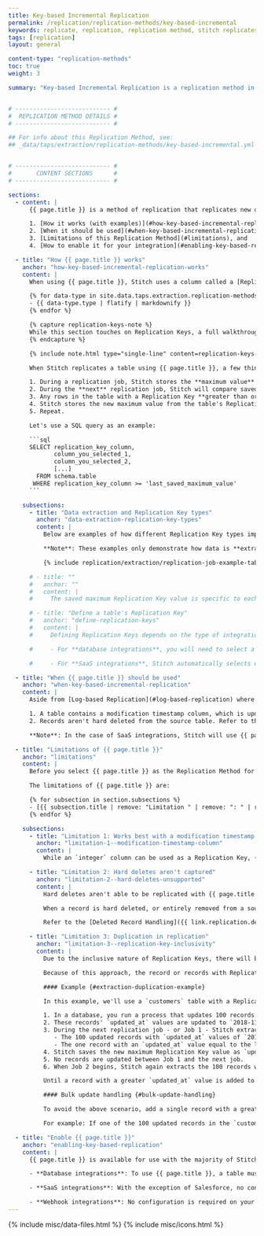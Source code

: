 ```yaml
---
title: Key-based Incremental Replication
permalink: /replication/replication-methods/key-based-incremental
keywords: replicate, replication, replication method, stitch replicates data
tags: [replication]
layout: general

content-type: "replication-methods"
toc: true
weight: 3

summary: "Key-based Incremental Replication is a replication method in which Stitch identifies new and updated data using a column called a Replication Key. This guide contains an overview of how Key-based Incremental Replication works, when it should be used, its limitations, and how to enable it for an integration."


# --------------------------- #
#  REPLICATION METHOD DETAILS #
# --------------------------- #

## For info about this Replication Method, see:
## _data/taps/extraction/replication-methods/key-based-incremental.yml


# --------------------------- #
#       CONTENT SECTIONS      #
# --------------------------- #

sections:
  - content: |
      {{ page.title }} is a method of replication that replicates new or updated data from a data source. In this guide, we'll cover:

      1. [How it works (with examples)](#how-key-based-incremental-replication-works),
      2. [When it should be used](#when-key-based-incremental-replication),
      3. [Limitations of this Replication Method](#limitations), and
      4. [How to enable it for your integration](#enabling-key-based-replication)

  - title: "How {{ page.title }} works"
    anchor: "how-key-based-incremental-replication-works"
    content: |
      When using {{ page.title }}, Stitch uses a column called a [Replication Key]({{ link.replication.rep-keys | prepend: site.baseurl }}) to identify new and updated data in a table for replication. A Replication Key is a column that exists in a source table, and must be one of the following data types:

      {% for data-type in site.data.taps.extraction.replication-methods.key-based-incremental.allowed-data-types %}
      - {{ data-type.type | flatify | markdownify }}
      {% endfor %}

      {% capture replication-keys-note %}
      While this section touches on Replication Keys, a full walkthrough is outside the scope of this guide. Refer to the [Replication Keys]({{ link.replication.rep-keys | prepend: site.baseurl }}) documentation to learn about Replication Key requirements and how to select appropriate Replication Key columns.
      {% endcapture %}

      {% include note.html type="single-line" content=replication-keys-note %}

      When Stitch replicates a table using {{ page.title }}, a few things will happen:

      1. During a replication job, Stitch stores the **maximum value** of a table's Replication Key column.
      2. During the **next** replication job, Stitch will compare saved value from the previous job to Replication Key column values in the source.
      3. Any rows in the table with a Replication Key **greater than or equal to the stored value** are replicated.
      4. Stitch stores the new maximum value from the table's Replication Key column.
      5. Repeat.

      Let's use a SQL query as an example:

      ```sql
      SELECT replication_key_column,
             column_you_selected_1,
             column_you_selected_2,
             [...]
        FROM schema.table
       WHERE replication_key_column >= 'last_saved_maximum_value'
      ```

    subsections:
      - title: "Data extraction and Replication Key types"
        anchor: "data-extraction-replication-key-types"
        content: |
          Below are examples of how different Replication Key types impact the data extracted using {{ page.title }}.

          **Note**: These examples only demonstrate how data is **extracted** from a data source, not how it will be loaded into your destination.

          {% include replication/extraction/replication-job-example-tabs.html replication-method="key-based-incremental" %}

      # - title: ""
      #   anchor: ""
      #   content: |
      #     The saved maximum Replication Key value is specific to each table that uses {{ page.title }}. This means that a saved Replication Key value isn't used to extract data from multiple tables in a job

      # - title: "Define a table's Replication Key"
      #   anchor: "define-replication-keys"
      #   content: |
      #     Defining Replication Keys depends on the type of integration:

      #     - For **database integrations**, you will need to select a Replication Key for the table when you set it to replicate. Refer to the [Replication Keys guide]({{ link.replication.rep-keys | prepend: site.baseurl }}) for useful tips for selecting a Replication Key.

      #     - For **SaaS integrations**, Stitch automatically selects default Replication Keys. These cannot be changed.

  - title: "When {{ page.title }} should be used"
    anchor: "when-key-based-incremental-replication"
    content: |
      Aside from [Log-based Replication](#log-based-replication) where it's supported, {{ page.title }} is the most efficient method for replicating your data. If Log-based Replication is unavailable for your source, {{ page.title }} may be a good fit if:

      1. A table contains a modification timestamp column, which is updated when the record changes
      2. Records aren't hard deleted from the source table. Refer to the [Limitations section](#limitation-2--hard-deletes-unsupported) below for more info.

      **Note**: In the case of SaaS integrations, Stitch will use {{ page.title }} whenever possible. Refer to the **Schema** section of any [integration's documentation]({{ site.baseurl }}/integrations/saas) for the Replication Method and Replication Key(s) used by specific tables.

  - title: "Limitations of {{ page.title }}"
    anchor: "limitations"
    content: |
      Before you select {{ page.title }} as the Replication Method for a table, you should be aware of the limitations this method can have. Being aware of these limitations can help prevent data discrepancies and ensure your data is replicated in the most efficient manner possible.

      The limitations of {{ page.title }} are:

      {% for subsection in section.subsections %}
      - [{{ subsection.title | remove: "Limitation " | remove: ": " | remove:"1" | remove: "2" | remove: "3" | remove: "4" | remove: "5" | remove: "6" }}](#{{ subsection.anchor }})
      {% endfor %}

    subsections:
      - title: "Limitation 1: Works best with a modification timestamp column"
        anchor: "limitation-1--modification-timestamp-column"
        content: |
          While an `integer` column can be used as a Replication Key, {{ page.title }} functions best with a modification timestamp Replication Key. Unlike an auto-incrementing integer, a modification timestamp allows Stitch to identify both new and updated records for replication.

      - title: "Limitation 2: Hard deletes aren't captured"
        anchor: "limitation-2--hard-deletes-unsupported"
        content: |
          Hard deletes aren't able to be replicated with {{ page.title }}. This is due to the usage of Replication Keys to identify data for replication.

          When a record is hard deleted, or entirely removed from a source, its Replication Key value is also removed. Without a Replication Key value to check, Stitch can’t identify the change and update the record in the destination. This means that the record will remain in the destination.

          Refer to the [Deleted Record Handling]({{ link.replication.deleted-records | prepend: site.baseurl }}) guide for a more detailed explanation and examples.

      - title: "Limitation 3: Duplication in replication"
        anchor: "limitation-3--replication-key-inclusivity"
        content: |
          Due to the inclusive nature of Replication Keys, there will be some duplication during the extraction process. This is because Stitch checks for values that are greater than **or equal to** the last saved maximum Replication Key value.

          Because of this approach, the record or records with Replication Key values equal to the maximum value will be selected for extraction during subsequent jobs. Most of the time, the number of re-replicated rows will be small. If, however, a bulk update occurs and a large number of records all have the same Replication Key value, you could see a high amount of rows being replicated during every replication job until a greater Replication Key value is detected.

          #### Example {#extraction-duplication-example}

          In this example, we'll use a `customers` table with a Replication Key column named `updated_at`.

          1. In a database, you run a process that updates 100 records in the `customers` table.
          2. These records' `updated_at` values are updated to `2018-11-01 00:00:00`.
          3. During the next replication job - or Job 1 - Stitch extracts 101 records from the source `customers` table:
             - The 100 updated records with `updated_at` values of `2018-11-01 00:00:00`, and
             - The one record with an `updated_at` value equal to the last saved maximum value from the previous replication job.
          4. Stitch saves the new maximum Replication Key value as `updated_at: 2018-11-01 00:00:00`.
          5. No records are updated between Job 1 and the next job.
          6. When Job 2 begins, Stitch again extracts the 100 records with `updated_at: 2018-11-01 00:00:00` because their Replication Key values are **equal to** the last saved maximum value.

          Until a record with a greater `updated_at` value is added to the `customers` table, Stitch will continue to extract all records with `updated_at: 2018-11-01 00:00:00` values.

          #### Bulk update handling {#bulk-update-handling}

          To avoid the above scenario, add a single record with a greater Replication Key value at the end of a bulk update. This will ensure that the maximum Replication Key value Stitch saves will only be equal to one record instead of many.

          For example: If one of the 100 updated records in the `customers` table had had an `updated_at` value of `2018-11-01 00:00:01`, Stitch would have saved this as the maximum Replication Key value. Then, during Job 2, only one record - instead of 100 - would have been re-replicated.

  - title: "Enable {{ page.title }}"
    anchor: "enabling-key-based-replication"
    content: |
      {{ page.title }} is available for use with the majority of Stitch integrations. Depending on the type of integration, enabling this Replication Method will vary:

      - **Database integrations**: To use {{ page.title }}, a table must contain a column suitable for use as a [Replication Key]({{ link.replication.rep-keys | prepend: site.baseurl }}). **Note**: For MongoDB integrations, there are additional considerations for Replication Keys. Refer to the [MongoDB Replication Keys]({{ link.replication.mongo-rep-keys | prepend: site.baseurl }}) guide for more info.

      - **SaaS integrations**: With the exception of Salesforce, no configuration is required on your part. Replication Methods are pre-defined for every table set to replicate. Stitch will use {{ page.title }} whenever possible to ensure your data is replicated accurately and efficiently.

      - **Webhook integrations**: No configuration is required on your part. As webhook data is sent to Stitch in real-time, only new records are ever replicated from a webhook source. This can be thought of as using {{ page.title }} with a Replication Key of `created_at`.
---
```

{% include misc/data-files.html %}
{% include misc/icons.html %}
